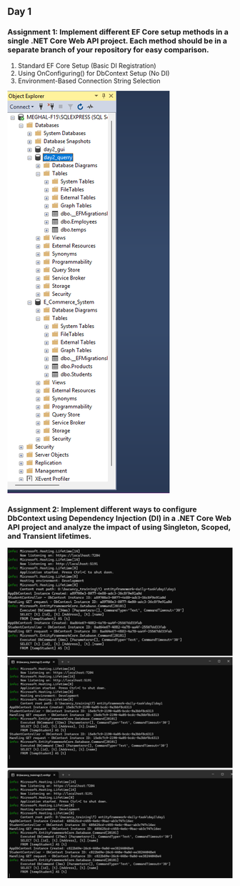 ## Day 1
### Assignment 1: Implement different EF Core setup methods in a single .NET Core Web API project. Each method should be in a separate branch of your repository for easy comparison.
1. Standard EF Core Setup (Basic DI Registration)
2. Using OnConfiguring() for DbContext Setup (No DI)
3. Environment-Based Connection String Selection

![day1_1](/img/day1_1.png)

### Assignment 2: Implement different ways to configure DbContext using Dependency Injection (DI) in a .NET Core Web API project and analyze the impact of using Singleton, Scoped, and Transient lifetimes.
![day1_2_Scoped](/img/day1_2_Scoped.png)
![day1_2_Singleton](/img/day1_2_Singleton.png)
![day1_2_Transient](/img/day1_2_Transient.png)

